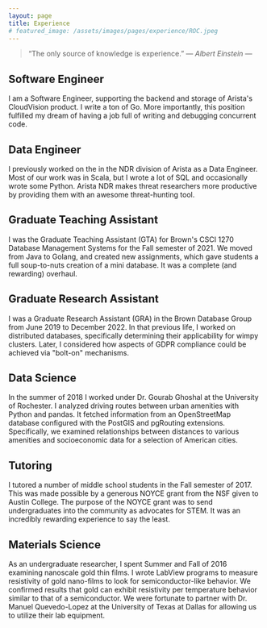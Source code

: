 ```yaml
---
layout: page
title: Experience
# featured_image: /assets/images/pages/experience/ROC.jpeg
---
```


>“The only source of knowledge is experience.” <cite>― Albert Einstein ―</cite>

## Software Engineer

I am a Software Engineer, supporting the backend and storage of Arista's CloudVision product.
I write a ton of Go.
More importantly, this position fulfilled my dream of having a job full of writing and debugging concurrent code.

## Data Engineer

I previously worked on the in the NDR division of Arista as a Data Engineer.
Most of our work was in Scala, but I wrote a lot of SQL and occasionally wrote some Python.
Arista NDR makes threat researchers more productive by providing them with an awesome threat-hunting tool.

## Graduate Teaching Assistant

I was the Graduate Teaching Assistant (GTA) for Brown's CSCI 1270 Database Management Systems for the Fall semester of 2021.
We moved from Java to Golang, and created new assignments, which gave students a full soup-to-nuts creation of a mini database.
It was a complete (and rewarding) overhaul.

## Graduate Research Assistant

I was a Graduate Research Assistant (GRA) in the Brown Database Group from June 2019 to December 2022.
In that previous life, I worked on distributed databases, specifically determining their applicability for wimpy clusters.
Later, I considered how aspects of GDPR compliance could be achieved via "bolt-on" mechanisms.

## Data Science

In the summer of 2018 I worked under Dr. Gourab Ghoshal at the University of Rochester.
I analyzed driving routes between urban amenities with Python and pandas.
It fetched information from an OpenStreetMap database configured with the PostGIS and pgRouting extensions.
Specifically, we examined relationships between distances to various amenities and socioeconomic data for a selection of American cities.

## Tutoring

I tutored a number of middle school students in the Fall semester of 2017.
This was made possible by a generous NOYCE grant from the NSF given to Austin College.
The purpose of the NOYCE grant was to send undergraduates into the community as advocates for STEM.
It was an incredibly rewarding experience to say the least.

## Materials Science

As an undergraduate researcher, I spent Summer and Fall of 2016 examining nanoscale gold thin films.
I wrote LabView programs to measure resistivity of gold nano-films to look for semiconductor-like behavior.
We confirmed results that gold can exhibit resistivity per temperature behavior similar to that of a semiconductor.
We were fortunate to partner with Dr. Manuel Quevedo-Lopez at the University of Texas at Dallas for allowing us to utilize their lab equipment.
